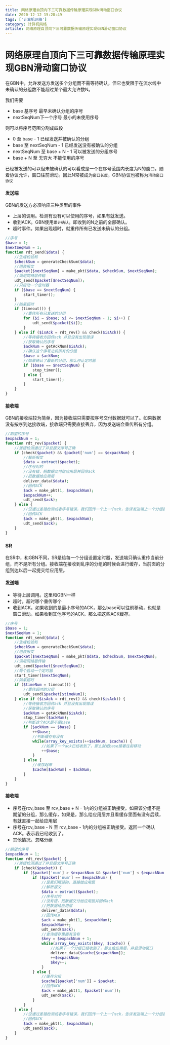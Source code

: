 ```yaml
---
title: 网络原理自顶向下三可靠数据传输原理实现GBN滑动窗口协议
date: 2020-12-12 15:28:49
tags: ['计算机网络']
category: 计算机网络
article: 网络原理自顶向下三可靠数据传输原理实现GBN滑动窗口协议
---
```


# 网络原理自顶向下三可靠数据传输原理实现GBN滑动窗口协议

在GBN中，允许发送方发送多个分组而不需等待确认，但它也受限于在流水线中未确认的分组数不能超过某个最大允许数N。

我们需要
- base 基序号 最早未确认分组的序号
- nextSeqNum下一个序号 最小的未使用序号

则可以将序号范围分割成四段
- 0 至 base - 1 已经发送并被确认的分组
- base 至 nextSeqNum - 1 已经发送没有被确认的分组
- nextSeqNum 至 base + N - 1 可以被发送的分组序号
- base + N 至 无穷大  不能使用的序号

已经被发送的可以但未被确认的可以看成是一个在序号范围内长度为N的窗口。随着协议允许，窗口往前滑动。因此N常被成为`窗口长度`，GBN协议也被称为`滑动窗口协议`

#### 发送端

GBN的发送方必须响应三种类型的事件
- 上层的调用。检测有没有可以使用的序号，如果有就发送。
- 收到ACK。GBN使用`累计确认`。即收到的N之前的全部确认。
- 超时事件。如果出现超时，就重传所有已发送未确认的分组。


``` php
//序号
$base = 1;
$nextSeqNum = 1;
function rdt_send($data) {
    //生成校验和
    $checkSum = generateCheckSum($data);
    //组装报文
    $packet[$nextSeqNum] = make_pkt($data, $checkSum, $nextSeqNum);
    //调用网络层传输 
    udt_send($packet[$nextSeqNum]);
    //只启动一个定时器
    if ($base == $nextSeqNum) {
        start_timer();
    }
    //如果超时
    if (timeout()) {
        //重传所有已发送的分组
        for ($i = $base; $i <= $nextSeqNum - 1; $i++) {
            udt_send($packet[$i]);
        }
    } else if ($isAck = rdt_rev() && check($isAck)) {
        //等待接收方回传ack 并且没有出现错误
        //获取确认的序号
        $ackNum = getAckNum($isAck);
        //确认这个序号之前所有的分组
        $base = $ackNum;
        //如果确认了最新的分组，那么停止定时器
        if ($base == $nextSeqNum) {
            stop_timer();
        } else {
            start_timer();
        }
    }
}
```

#### 接收端

GBN的接收端较为简单，因为接收端只需要按序号交付数据就可以了。如果数据没有按序到达接收端，接收端只需要直接丢弃，因为发送端会重传所有分组。

``` php
//期望的序号
$expackNum = 1;
function rdt_rev($packet) {
    //差错检测通过了并且报文序号正确
    if (check($packet) && $packet['num'] == $expackNum) {
        //解析报文
        $data = extract($packet);
        //序号对的
        //没有错，把数据交付给应用层并回传ack
        //把数据给应用层
        deliver_data($data);
        //回传ACK
        $ack = make_pkt(1, $expackNum);
        $expackNum++;
        udt_send($ack);
    } else {
        //没通过差错检测或者序号错误，我们回传一个上一个ack，告诉发送端上一个分组我们收到了，当前分组没收到。
        //回传ACK
        $ack = make_pkt(1, $expackNum);
        udt_send($ack);
    }
}
```


### SR

在SR中，和GBN不同，SR是给每一个分组设置定时器，发送端只确认重传当前分组，而不是所有分组。接收端在接收到乱序的分组的时候会进行缓存，当前面的分组到达以后一起提交给应用层。

#### 发送端

- 等待上层调用。这里和GBN一样
- 超时。超时哪个重传哪个
- 收到ACK。如果收到的是最小序号的ACK，那么base可以往前移动，也就是窗口滑动。如果收到其他序号的ACK。那么把这些ACK缓存。

``` php
//序号
$base = 1;
$nextSeqNum = 1;
function rdt_send($data) {
    //生成校验和
    $checkSum = generateCheckSum($data);
    //组装报文
    $packet[$nextSeqNum] = make_pkt($data, $checkSum, $nextSeqNum);
    //调用网络层传输 
    udt_send($packet[$nextSeqNum]);
    //每个启动一个定时器
    start_timer($nextSeqNum);    
    //如果超时
    if ($timeNum = timeout()) {
        //重传超时的分组
        udt_send($packet[$timeNum]);
    } else if ($isAck = rdt_rev() && check($isAck)) {
        //等待接收方回传ack 并且没有出现错误
        //获取确认的序号
        $ackNum = getAckNum($isAck);
        stop_timer($ackNum);
        //判断这个ACK是不是base
        if ($ackNum == $base) {
            ++$base;
            //判断缓存有没有
            while(array_key_exists(++$ackNum, $cache)) {
                //如果下一个ack已经收到了，那么就把base接着往前移动
                ++$base;
            }
        } else {
            //缓存起来
            $cache[$ackNum] = $ackNum;
        }
    }
}
```

#### 接收端

- 序号在rcv_base 至 rcv_base + N - 1内的分组被正确接受。如果该分组不是期望的分组，那么缓存，如果是，那么给应用层并且看缓存里面有没有后续，有就直接一起给应用层
- 序号在rcv_base - N 至 rcv_base - 1内的分组被正确接受。返回一个确认ACK。表示我已经收到了。
- 其他情况。忽略分组

``` php
//期望的序号
$expackNum = 1;
function rdt_rev($packet) {
    //差错检测通过了并且报文序号正确
    if (check($packet)) {
        if ($packet['num'] > $expackNum && $packet['num'] < $expackNum + N - 1) {
            if ($packet['num'] == $expackNum) {
                //是我们期望的，直接给应用层
                //解析报文
                $data = extract($packet);
                //序号对的
                //没有错，把数据交付给应用层并回传ack
                //把数据给应用层
                deliver_data($data);
                //回传ACK
                $ack = make_pkt(1, $expackNum);
                $expackNum++;
                udt_send($ack);
                //查询缓存里面有没有
                $key = $expackNum + 1;
                while(array_key_exists($key, $cache)) {
                    //如果下一个分组已经收到了，那么给应用层，并且滑动窗口
                    deliver_data($cache[$expackNum]);
                    ++$expackNum;
                    $key++;
                }   
            } else {
                //缓存分组
                $cache[$packet['num']] = $packet;
                //回传ACK
                $ack = make_pkt(1, $packet['num']);
                udt_send($ack);
            }
        }
    } else {
        //没通过差错检测或者序号错误，我们回传一个上一个ack，告诉发送端上一个分组我们收到了，当前分组没收到。
        //回传ACK
        $ack = make_pkt(1, $expackNum);
        udt_send($ack);
    }
}
```

